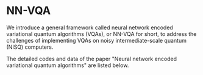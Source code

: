 # NN-VQA


We introduce a general framework called neural network encoded variational quantum algorithms (VQAs), or NN-VQA for short, to address the challenges of implementing VQAs on noisy intermediate-scale quantum (NISQ) computers.

The detailed codes and data of the paper "Neural network encoded variational quantum algorithms" are listed below.
